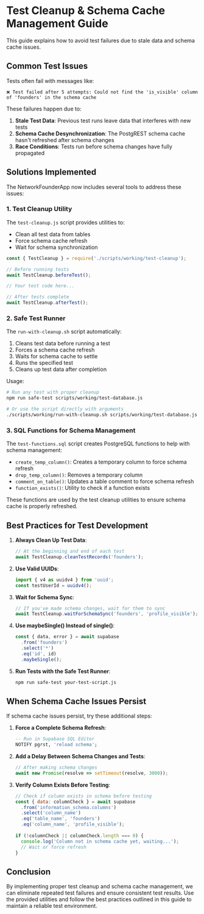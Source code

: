 # Test Cleanup & Schema Cache Management Guide

This guide explains how to avoid test failures due to stale data and schema cache issues.

## Common Test Issues

Tests often fail with messages like:

```
❌ Test failed after 5 attempts: Could not find the 'is_visible' column of 'founders' in the schema cache
```

These failures happen due to:

1. **Stale Test Data**: Previous test runs leave data that interferes with new tests
2. **Schema Cache Desynchronization**: The PostgREST schema cache hasn't refreshed after schema changes
3. **Race Conditions**: Tests run before schema changes have fully propagated

## Solutions Implemented

The NetworkFounderApp now includes several tools to address these issues:

### 1. Test Cleanup Utility

The `test-cleanup.js` script provides utilities to:

- Clean all test data from tables
- Force schema cache refresh
- Wait for schema synchronization

```javascript
const { TestCleanup } = require('./scripts/working/test-cleanup');

// Before running tests
await TestCleanup.beforeTest();

// Your test code here...

// After tests complete
await TestCleanup.afterTest();
```

### 2. Safe Test Runner

The `run-with-cleanup.sh` script automatically:

1. Cleans test data before running a test
2. Forces a schema cache refresh
3. Waits for schema cache to settle
4. Runs the specified test
5. Cleans up test data after completion

Usage:

```bash
# Run any test with proper cleanup
npm run safe-test scripts/working/test-database.js

# Or use the script directly with arguments
./scripts/working/run-with-cleanup.sh scripts/working/test-database.js --additional-args
```

### 3. SQL Functions for Schema Management

The `test-functions.sql` script creates PostgreSQL functions to help with schema management:

- `create_temp_column()`: Creates a temporary column to force schema refresh
- `drop_temp_column()`: Removes a temporary column
- `comment_on_table()`: Updates a table comment to force schema refresh
- `function_exists()`: Utility to check if a function exists

These functions are used by the test cleanup utilities to ensure schema cache is properly refreshed.

## Best Practices for Test Development

1. **Always Clean Up Test Data**:
   ```javascript
   // At the beginning and end of each test
   await TestCleanup.cleanTestRecords('founders');
   ```

2. **Use Valid UUIDs**:
   ```javascript
   import { v4 as uuidv4 } from 'uuid';
   const testUserId = uuidv4();
   ```

3. **Wait for Schema Sync**:
   ```javascript
   // If you've made schema changes, wait for them to sync
   await TestCleanup.waitForSchemaSync('founders', 'profile_visible');
   ```

4. **Use maybeSingle() Instead of single()**:
   ```javascript
   const { data, error } = await supabase
     .from('founders')
     .select('*')
     .eq('id', id)
     .maybeSingle();
   ```

5. **Run Tests with the Safe Test Runner**:
   ```bash
   npm run safe-test your-test-script.js
   ```

## When Schema Cache Issues Persist

If schema cache issues persist, try these additional steps:

1. **Force a Complete Schema Refresh**:
   ```sql
   -- Run in Supabase SQL Editor
   NOTIFY pgrst, 'reload schema';
   ```

2. **Add a Delay Between Schema Changes and Tests**:
   ```javascript
   // After making schema changes
   await new Promise(resolve => setTimeout(resolve, 3000));
   ```

3. **Verify Column Exists Before Testing**:
   ```javascript
   // Check if column exists in schema before testing
   const { data: columnCheck } = await supabase
     .from('information_schema.columns')
     .select('column_name')
     .eq('table_name', 'founders')
     .eq('column_name', 'profile_visible');
     
   if (!columnCheck || columnCheck.length === 0) {
     console.log('Column not in schema cache yet, waiting...');
     // Wait or force refresh
   }
   ```

## Conclusion

By implementing proper test cleanup and schema cache management, we can eliminate repeated test failures and ensure consistent test results. Use the provided utilities and follow the best practices outlined in this guide to maintain a reliable test environment.

